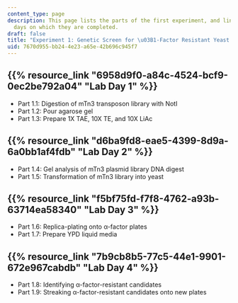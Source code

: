 ```yaml
---
content_type: page
description: This page lists the parts of the first experiment, and links to the lab
  days on which they are completed.
draft: false
title: "Experiment 1: Genetic Screen for \u03B1-Factor Resistant Yeast Mutants"
uid: 7670d955-bb24-4e23-a65e-42b696c945f7
---
```

## {{% resource_link "6958d9f0-a84c-4524-bcf9-0ec2be792a04" "Lab Day 1" %}}

- Part 1.1: Digestion of mTn3 transposon library with NotI
- Part 1.2: Pour agarose gel
- Part 1.3: Prepare 1X TAE, 10X TE, and 10X LiAc

## {{% resource_link "d6ba9fd8-eae5-4399-8d9a-6a0bb1af4fdb" "Lab Day 2" %}}

- Part 1.4: Gel analysis of mTn3 plasmid library DNA digest
- Part 1.5: Transformation of mTn3 library into yeast

## {{% resource_link "f5bf75fd-f7f8-4762-a93b-63714ea58340" "Lab Day 3" %}}

- Part 1.6: Replica-plating onto α-factor plates
- Part 1.7: Prepare YPD liquid media

## {{% resource_link "7b9cb8b5-77c5-44e1-9901-672e967cabdb" "Lab Day 4" %}}

- Part 1.8: Identifying α-factor-resistant candidates
- Part 1.9: Streaking α-factor-resistant candidates onto new plates